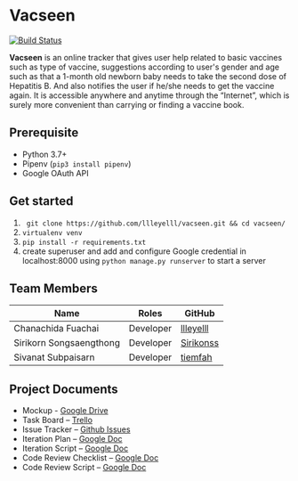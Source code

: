 Vacseen
===

[![Build Status](https://travis-ci.com/llleyelll/vacseen.svg?token=Vf6PJtHdqGqqThMwgTem&branch=master)](https://travis-ci.com/llleyelll/vacseen)


**Vacseen** is an online tracker that gives user help related to basic vaccines such as type of vaccine, suggestions according to user's gender and age such as that a 1-month old newborn baby needs to take the second dose of Hepatitis B. And also notifies the user if he/she needs to get the vaccine again. It is accessible anywhere and anytime through the “Internet”, which is surely more convenient than carrying or finding a vaccine book.

Prerequisite
---
- Python 3.7+
- Pipenv (`pip3 install pipenv`)
- Google OAuth API

Get started
---
1. ` git clone https://github.com/llleyelll/vacseen.git && cd vacseen/`
2. `virtualenv venv`
3. `pip install -r requirements.txt`
4. create superuser and add and configure Google credential in localhost:8000 using `python manage.py runserver` to start a server

Team Members
---

| Name                      | Roles                    | GitHub                                        |
|---------------------------|--------------------------|-----------------------------------------------|
| Chanachida Fuachai        | Developer                | [llleyelll](https://github.com/llleyelll)     |
| Sirikorn Songsaengthong   | Developer                | [Sirikonss](https://github.com/Sirikonss)     |
| Sivanat Subpaisarn        | Developer                | [tiemfah](https://github.com/tiemfah)         |

Project Documents
---
- Mockup - [Google Drive](https://drive.google.com/drive/u/2/folders/17v6zQXK7f5lJ0oV4sSBYkhxH5CGzu6ub)
- Task Board – [Trello](https://trello.com/b/o1FQrdfy)
- Issue Tracker – [Github Issues](https://github.com/llleyelll/vacseen/issues)
- Iteration Plan – [Google Doc](https://docs.google.com/document/d/17WCf1Z5uMvR2h9EOO3qqsbqW-7lzxDNflHzLacBrkoA/edit?usp=sharing)
- Iteration Script – [Google Doc](https://docs.google.com/document/d/1paqaK2TXelRTuHvvccfSNGVF_0o_pkhiHLibLo6QdT0/edit?usp=sharing)
- Code Review Checklist – [Google Doc](https://docs.google.com/document/d/1sJqZ3WlXeycAEXh6zB1JEkJHjNAY0ihp8oIT0eFlDfk/edit?usp=sharing)
- Code Review Script – [Google Doc](https://docs.google.com/document/d/1YScK9uWoZnyaVXmA61DaatdICU6vgYCh_Xi2Ky7ckfA/edit?usp=sharing)
